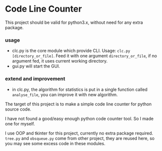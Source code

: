 Code Line Counter
=================
This project should be valid for python3.x, without need for any extra package.

### usage ###

- clc.py is the core module which provide CLI. Usage: `clc.py [directory_or_file]`. Feed it with one argument `directory_or_file`, if no argument fed, it uses current working directory.
- gui.py will start the GUI. 

### extend and improvement

- in clc.py, the algorithm for statistics is put in a single function called `analyse_file`, you can improve it with new algorithm.

The target of this project is to make a simple code line counter for python source code.

I have not found a good/easy enough python code counter tool. So I made one for myself.

I use OOP and tkinter for this project, currently no extra package required. `tree.py` and `obsqueue.py` come from other project, they are reused here, so you may see some excess code in these modules.